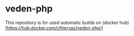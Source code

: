 # veden-php

This repository is for used automatic builds on (docker hub)[https://hub.docker.com/r/theryaz/veden-php/]

